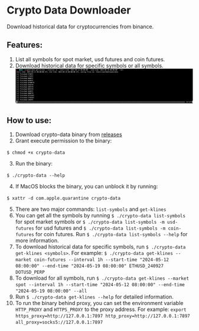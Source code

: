 # Crypto Data Downloader

Download historical data for cryptocurrencies from binance.

## Features:
1. List all symbols for spot market, usd futures and coin futures.
2. Download historical data for specific symbols or all symbols.
   ![download](./images/download.png)


## How to use:
1. Download crypto-data binary from [releases](https://github.com/cckn1ght/crypto-data/releases/tag/v1)
2. Grant execute permission to the binary:

```$ chmod +x crypto-data```

3. Run the binary:

```$ ./crypto-data --help```

4. If MacOS blocks the binary, you can unblock it by running:

 ```$ xattr -d com.apple.quarantine crypto-data```

5. There are two major commands: `list-symbols` and `get-klines`
6. You can get all the symbols by running `$ ./crypto-data list-symbols` for spot market symbols or `$ ./crypto-data list-symbols -m usd-futures` for usd futures and `$ ./crypto-data list-symbols -m coin-futures` for coin futures. Run `$ ./crypto-data list-symbols --help` for more information.
7. To download historical data for specific symbols, run `$ ./crypto-data get-klines <symbols>`. For example: `$ ./crypto-data get-klines --market coin-futures --interval 1h --start-time "2024-05-12 08:00:00" --end-time "2024-05-19 08:00:00" ETHUSD_240927 DOTUSD_PERP`
8. To download for all symbols, run `$ ./crypto-data get-klines --market spot --interval 1h --start-time "2024-05-12 08:00:00" --end-time "2024-05-19 08:00:00" --all`
8. Run `$ ./crypto-data get-klines --help` for detailed information.
9. To run the binary behind proxy, you can set the environment variable `HTTP_PROXY` and `HTTPS_PROXY` to the proxy address. For example: `export https_proxy=http://127.0.0.1:7897 http_proxy=http://127.0.0.1:7897 all_proxy=socks5://127.0.0.1:7897`
